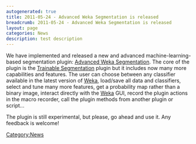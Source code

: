 ```yaml
---
autogenerated: true
title: 2011-05-24 - Advanced Weka Segmentation is released
breadcrumb: 2011-05-24 - Advanced Weka Segmentation is released
layout: page
categories: News
description: test description
---
```


We have implemented and released a new and advanced machine-learning-based segmentation plugin: [Advanced Weka Segmentation](Advanced_Weka_Segmentation "wikilink"). The core of the plugin is the [Trainable Segmentation](Trainable_Segmentation "wikilink") plugin but it includes now many more capabilities and features. The user can choose between any classifier available in the latest version of [Weka](http://www.cs.waikato.ac.nz/ml/weka/), load/save all data and classifiers, select and tune many more features, get a probability map rather than a binary image, interact directly with the [Weka](http://www.cs.waikato.ac.nz/ml/weka/) GUI, record the plugin actions in the macro recorder, call the plugin methods from another plugin or script...

The plugin is still experimental, but please, go ahead and use it. Any feedback is welcome\!

[Category:News](Category_News "wikilink")
